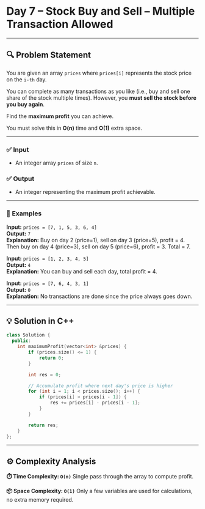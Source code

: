 # Day 7 – Stock Buy and Sell – Multiple Transaction Allowed

---

## 🔍 Problem Statement

You are given an array `prices` where `prices[i]` represents the stock price on the `i-th` day. 

You can complete as many transactions as you like (i.e., buy and sell one share of the stock multiple times). However, you **must sell the stock before you buy again**.

Find the **maximum profit** you can achieve.

You must solve this in **O(n)** time and **O(1)** extra space.

---

### ✅ Input

- An integer array `prices` of size `n`.

### ✅ Output

- An integer representing the maximum profit achievable.

---

### 🧪 Examples

**Input:** `prices = [7, 1, 5, 3, 6, 4]`  
**Output:** `7`  
**Explanation:** Buy on day 2 (price=1), sell on day 3 (price=5), profit = 4. Then buy on day 4 (price=3), sell on day 5 (price=6), profit = 3. Total = 7.

**Input:** `prices = [1, 2, 3, 4, 5]`  
**Output:** `4`  
**Explanation:** You can buy and sell each day, total profit = 4.

**Input:** `prices = [7, 6, 4, 3, 1]`  
**Output:** `0`  
**Explanation:** No transactions are done since the price always goes down.

---

## 💡 Solution in C++

```cpp
class Solution {
  public:
    int maximumProfit(vector<int> &prices) {
        if (prices.size() <= 1) {
            return 0;
        }

        int res = 0;

        // Accumulate profit where next day's price is higher
        for (int i = 1; i < prices.size(); i++) {
            if (prices[i] > prices[i - 1]) {
                res += prices[i] - prices[i - 1];
            }
        }

        return res;
    }
};


```

---

## ⚙️ Complexity Analysis
__⏱️ Time Complexity: ```O(n)```__
Single pass through the array to compute profit.

__📦 Space Complexity: ```O(1)```__
Only a few variables are used for calculations, no extra memory required.



